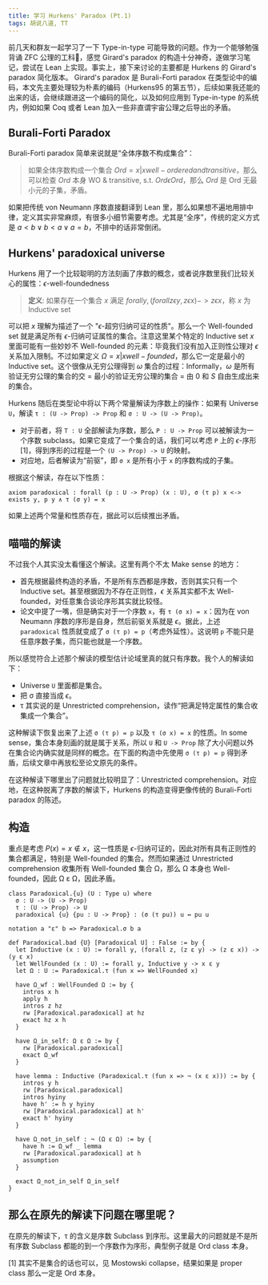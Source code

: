```yaml
---
title: 学习 Hurkens' Paradox (Pt.1)
tags: 胡说八道, TT
---
```


前几天和群友一起学习了一下 Type-in-type 可能导致的问题。作为一个能够勉强背诵 ZFC 公理的工科🐖，感觉 Girard's paradox 的构造十分神奇，遂做学习笔记，尝试在 Lean 上实现。事实上，接下来讨论的主要都是 Hurkens 的 Girard's paradox 简化版本。 Girard's paradox 是 Burali-Forti paradox 在类型论中的编码，本文先主要处理较为朴素的编码（Hurkens95 的第五节），后续如果我还能的出来的话，会继续跟进这一个编码的简化，以及如何应用到 Type-in-type 的系统内，例如如果 Coq 或者 Lean 加入一些非直谓宇宙公理之后导出的矛盾。

## Burali-Forti Paradox

Burali-Forti paradox 简单来说就是“全体序数不构成集合”：

> 如果全体序数构成一个集合 $Ord = { x | x well-ordered and transitive }$，那么可以检查 $Ord$ 本身 WO & transitive, s.t. $Ord ϵ Ord$，那么 ${ Ord }$ 是 Ord 无最小元的子集，矛盾。

如果把传统 von Neumann 序数直接翻译到 Lean 里，那么如果想不遍地用排中律，定义其实非常麻烦，有很多小细节需要考虑。尤其是“全序”，传统的定义方式是 $a < b \lor b < a \lor a = b$，不排中的话非常倒闭。

## Hurkens' paradoxical universe

Hurkens 用了一个比较聪明的方法刻画了序数的概念，或者说序数里我们比较关心的属性：$\epsilon$-well-foundedness

> **定义**: 如果存在一个集合 $x$ 满足 $forall y, (forall z \epsilon y, z \epsilon x) -> z \epsilon x$，称 $x$ 为 Inductive set

可以把 $x$ 理解为描述了一个 "$\epsilon$-超穷归纳可证的性质"。那么一个 Well-founded set 就是满足所有 $\epsilon$-归纳可证属性的集合。注意这里某个特定的 Inductive set $x$ 里面可能有一些妙妙不 Well-founded 的元素：毕竟我们没有加入正则性公理对 $\epsilon$ 关系加入限制。不过如果定义 $\Omega = { x | x well-founded }$，那么它一定是最小的 Inductive set。这个很像从无穷公理得到 $\omega$ 集合的过程：Informally，$\omega$ 是所有验证无穷公理的集合的交 = 最小的验证无穷公理的集合 = 由 $0$ 和 $S$ 自由生成出来的集合。

Hurkens 随后在类型论中将以下两个常量解读为序数上的操作：如果有 Universe `U`，解读 `τ : (U -> Prop) -> Prop` 和 `σ : U -> (U -> Prop)`。
- 对于前者，将 `T : U` 全部解读为序数，那么 `P : U -> Prop` 可以被解读为一个序数 subclass。如果它变成了一个集合的话，我们可以考虑 `P` 上的 $\epsilon$-序形 <super>[1]</super>，得到序形的过程是一个 `(U -> Prop) -> U` 的映射。
- 对应地，后者解读为“前驱”，即 `σ x` 是所有小于 `x` 的序数构成的子集。

根据这个解读，存在以下性质：

```lean
axiom paradoxical : forall (p : U -> Prop) (x : U), σ (τ p) x <-> exists y, p y ∧ τ (σ y) = x
```

如果上述两个常量和性质存在，据此可以后续推出矛盾。

## 喵喵的解读

不过我个人其实没太看懂这个解读。这里有两个不太 Make sense 的地方：
- 首先根据最终构造的矛盾，不是所有东西都是序数，否则其实只有一个 Inductive set。甚至根据因为不存在正则性，$\epsilon$ 关系其实都不太 Well-founded，对任意集合谈论序形其实就比较怪。
- 论文中提了一嘴，但是确实对于一个序数 `x`，有 `τ (σ x) = x`：因为在 von Neumann 序数的序形是自身，然后前驱关系就是 $\epsilon$。据此，上述 `paradoxical` 性质就变成了 `σ (τ p) = p`（考虑外延性）。这说明 `p` 不能只是任意序数子集，而只能也就是一个序数。

所以感觉符合上述那个解读的模型估计论域里真的就只有序数。我个人的解读如下：

- Universe `U` 里面都是集合。
- 把 σ 直接当成 $\epsilon$。
- τ 其实说的是 Unrestricted comprehension，读作“把满足特定属性的集合收集成一个集合”。

这种解读下恢复出来了上述 `σ (τ p) = p` 以及 `τ (σ x) = x` 的性质。In some sense，集合本身刻画的就是属于关系，所以 `U` 和 `U -> Prop` 除了大小问题以外在集合论内确实就是同样的概念。在下面的构造中先使用 `σ (τ p) = p` 得到矛盾，后续文章中再放松至论文原先的条件。

在这种解读下哪里出了问题就比较明显了：Unrestricted comprehension。对应地，在这种脱离了序数的解读下，Hurkens 的构造变得更像传统的 Burali-Forti paradox 的陈述。 

## 构造

重点是考虑 $P(x) = x \not \in x$，这一性质是 $\epsilon$-归纳可证的，因此对所有具有正则性的集合都满足，特别是 Well-founded 的集合。然而如果通过 Unrestricted comprehension 收集所有 Well-founded 集合 Ω，那么 Ω 本身也 Well-founded，因此 Ω ε Ω，因此矛盾。

```lean
class Paradoxical.{u} (U : Type u) where
  σ : U -> (U -> Prop)
  τ : (U -> Prop) -> U
  paradoxical {u} {pu : U -> Prop} : (σ (τ pu)) u ↔ pu u

notation a "ε" b => Paradoxical.σ b a

def Paradoxical.bad {U} [Paradoxical U] : False := by {
  let Inductive (x : U) := forall y, (forall z, (z ε y) -> (z ε x)) -> (y ε x)
  let WellFounded (x : U) := forall y, Inductive y -> x ε y
  let Ω : U := Paradoxical.τ (fun x => WellFounded x)

  have Ω_wf : WellFounded Ω := by {
    intros x h
    apply h
    intros z hz
    rw [Paradoxical.paradoxical] at hz
    exact hz x h
  }

  have Ω_in_self: Ω ε Ω := by {
    rw [Paradoxical.paradoxical]
    exact Ω_wf
  }

  have lemma : Inductive (Paradoxical.τ (fun x => ¬ (x ε x))) := by {
    intros y h
    rw [Paradoxical.paradoxical]
    intros hyiny
    have h' := h y hyiny
    rw [Paradoxical.paradoxical] at h'
    exact h' hyiny
  }

  have Ω_not_in_self : ¬ (Ω ε Ω) := by {
    have h := Ω_wf _ lemma
    rw [Paradoxical.paradoxical] at h
    assumption
  }

  exact Ω_not_in_self Ω_in_self
}
```

## 那么在原先的解读下问题在哪里呢？

在原先的解读下，τ 的含义是序数 Subclass 到序形。这里最大的问题就是不是所有序数 Subclass 都能的到一个序数作为序形，典型例子就是 Ord class 本身。

[1] 其实不是集合的话也可以，见 Mostowski collapse，结果如果是 proper class 那么一定是 Ord 本身。
